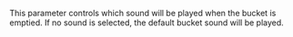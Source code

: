 This parameter controls which sound will be played when the bucket is emptied. If no sound is selected, the default bucket
sound will be played.